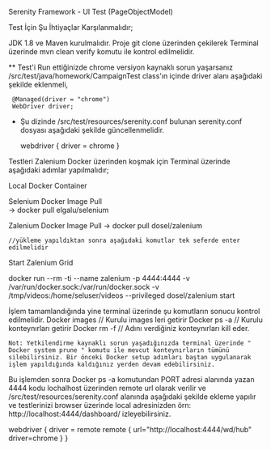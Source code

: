Serenity Framework - UI Test
(PageObjectModel) 

Test İçin Şu İhtiyaçlar Karşılanmalıdır;

JDK 1.8 ve Maven kurulmalıdır.
Proje git clone üzerinden çekilerek
Terminal üzerinde mvn clean verify komutu ile kontrol edilmelidir.

** Test'i Run ettiğinizde chrome versiyon kaynaklı sorun yaşarsanız /src/test/java/homework/CampaignTest class'ın içinde driver alanı aşağıdaki şekilde 
eklenmeli,

     @Managed(driver = "chrome")
     WebDriver driver;
	
 * Şu dizinde /src/test/resources/serenity.conf bulunan serenity.conf dosyası aşağıdaki şekilde güncellenmelidir.	

   webdriver {
            driver = chrome
             }

Testleri Zalenium Docker üzerinden koşmak için Terminal üzerinde aşağıdaki adımlar yapılmalıdır;

Local Docker Container

Selenium Docker Image Pull   
 -> docker pull elgalu/selenium  
 
Zalenium Docker Image Pull
 -> docker pull dosel/zalenium       
  
    //yükleme yapıldıktan sonra aşağıdaki komutlar tek seferde enter edilmelidir

Start Zalenium Grid

  docker run --rm -ti --name zalenium -p 4444:4444 
  -v /var/run/docker.sock:/var/run/docker.sock 
  -v /tmp/videos:/home/seluser/videos 
  --privileged dosel/zalenium start
  
  İşlem tamamlandığında yine terminal üzerinde şu komutların sonucu kontrol edilmelidir.
        Docker images // Kurulu images leri getirir
		Docker ps -a // Kurulu konteynırları getirir
		Docker rm -f // Adını verdiğiniz konteynırları kill eder.
		
	Not: Yetkilendirme kaynaklı sorun yaşadığınızda terminal üzerinde " Docker system prune " komutu ile mevcut konteynırların tümünü silebilirsiniz. Bir önceki Docker setup adımları baştan uygulanarak işlem yapıldığında kaldığınız yerden devam edebilirsiniz.
  
  Bu işlemden sonra Docker ps -a komutundan PORT adresi alanında yazan 4444 kodu lochalhost üzerinden remote url olarak verilir ve 
  /src/test/resources/serenity.conf alanında aşağıdaki şekilde ekleme yapılır ve testlerinizi browser üzerinde local adresinizden örn: http://localhost:4444/dashboard/ izleyebilirsiniz.
  
  webdriver {
  driver = remote
  remote {
      url="http://localhost:4444/wd/hub"
      driver=chrome
         }
      }
